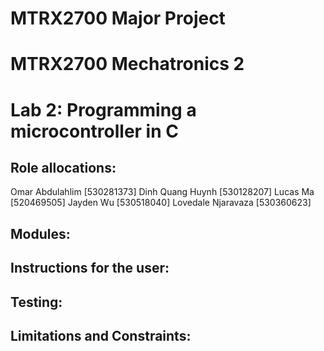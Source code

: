# MTRX2700 Major Project
# MTRX2700 Mechatronics 2
# Lab 2: Programming a microcontroller in C

## Role allocations:
Omar Abdulahlim [530281373]
Dinh Quang Huynh [530128207]
Lucas Ma [520469505]
Jayden Wu [530518040]
Lovedale Njaravaza [530360623]

## Modules:

## Instructions for the user:

## Testing:

## Limitations and Constraints:
